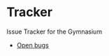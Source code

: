 # Tracker
Issue Tracker for the Gymnasium

- [Open bugs](https://github.com/gymnasium/tracker/issues?q=is%3Aopen+is%3Aissue+label%3Abug)

